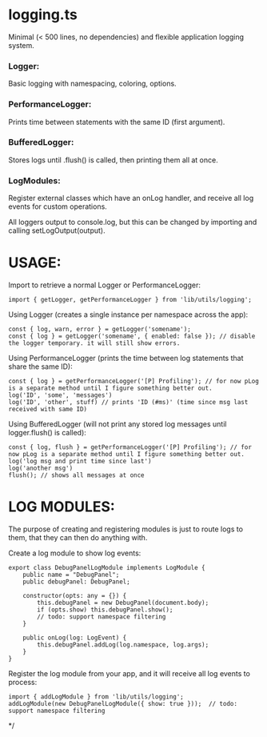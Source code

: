 # logging.ts

Minimal (< 500 lines, no dependencies) and flexible application logging system.

### Logger:
Basic logging with namespacing, coloring, options.

### PerformanceLogger:
Prints time between statements with the same ID (first argument).

### BufferedLogger:
Stores logs until .flush() is called, then printing them all at once.

### LogModules:
Register external classes which have an onLog handler, and receive all log events for custom operations.

All loggers output to console.log, but this can be changed by importing and calling setLogOutput(output).

# USAGE:

Import to retrieve a normal Logger or PerformanceLogger:
```
import { getLogger, getPerformanceLogger } from 'lib/utils/logging';
```

Using Logger (creates a single instance per namespace across the app):
```
const { log, warn, error } = getLogger('somename');
const { log } = getLogger('somename', { enabled: false }); // disable the logger temporary. it will still show errors.
```

Using PerformanceLogger (prints the time between log statements that share the same ID):
```
const { log } = getPerformanceLogger('[P] Profiling'); // for now pLog is a separate method until I figure something better out.
log('ID', 'some', 'messages')
log('ID', 'other', stuff) // prints 'ID (#ms)' (time since msg last received with same ID)
```

Using BufferedLogger (will not print any stored log messages until logger.flush() is called):
```
const { log, flush } = getPerformanceLogger('[P] Profiling'); // for now pLog is a separate method until I figure something better out.
log('log msg and print time since last')
log('another msg')
flush(); // shows all messages at once
```


# LOG MODULES:
The purpose of creating and registering modules is just to route logs to them, that they can then do anything with.

Create a log module to show log events:
```
export class DebugPanelLogModule implements LogModule {
	public name = "DebugPanel";
	public debugPanel: DebugPanel;

	constructor(opts: any = {}) {
		this.debugPanel = new DebugPanel(document.body);
		if (opts.show) this.debugPanel.show();
		// todo: support namespace filtering
	}

	public onLog(log: LogEvent) {
		this.debugPanel.addLog(log.namespace, log.args);
	}
}
```

Register the log module from your app, and it will receive all log events to process:
```
import { addLogModule } from 'lib/utils/logging';
addLogModule(new DebugPanelLogModule({ show: true })); 	// todo: support namespace filtering
```


*/